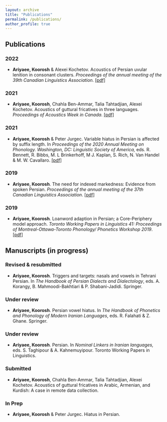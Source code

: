 ```yaml
---
layout: archive
title: "Publications"
permalink: /publications/
author_profile: true
---
```



<!-- layout: archive
title: "Publications"
permalink: /publications/
author_profile: true
redirect_from:
  - /resume
 -->
<!-- {% include base_path %} -->

<!-- Publications -->

## Publications

### 2022
* **Ariyaee, Koorosh** & Alexei Kochetov. Acoustics of Persian uvular lenition in consonant clusters. *Proceedings of the annual meeting of the 39th
Canadian Linguistics Association.* [[pdf]](https://kooroshariyaee.github.io/files/Ariyaee_Kochetov_2022-Acoustics_of_Persian_uvular_lenition_in_consonant_clusters_CLA.pdf)

### 2021
* **Ariyaee, Koorosh**, Chahla Ben-Ammar, Talia Tahtadjian, Alexei Kochetov. Acoustics of guttural fricatives in three languages. *Proceedings of Acoustics Week in Canada.* [[pdf]](https://kooroshariyaee.github.io/files/Ariyaee_etal_AWC21.pdf)

### 2021
* **Ariyaee, Koorosh** & Peter Jurgec. Variable hiatus in Persian is affected by suffix length. In *Proceedings of the 2020 Annual Meeting on Phonology.
Washington, DC: Linguistic Society of America,* eds. R. Bennett, R. Bibbs, M. L Brinkerhoff, M J. Kaplan, S. Rich, N. Van Handel & M. W.
Cavallaro.  [[pdf]](https://kooroshariyaee.github.io/files/Ariyaee-Jurgec-2021-Persian-hiatus.pdf)

### 2019
* **Ariyaee, Koorosh**. The need for indexed markedness: Evidence from spoken Persian.
*Proceedings of the annual meeting of the 37th Canadian Linguistics Association*. [[pdf]](https://kooroshariyaee.github.io/files/Ariyaee_CLA_2019.pdf)

### 2019
* **Ariyaee, Koorosh**. Loanword adaption in Persian; a Core-Periphery model approach.
*Toronto Working Papers in Linguistics 41: Proceedings of Montreal-Ottawa-Toronto Phonology/
Phonetics Workshop 2019*. [[pdf]](https://kooroshariyaee.github.io/files/Ariyaee-2019-loanword-adaptation-Persian.pdf)

## Manuscripts (in progress)

### Revised & resubmitted
* **Ariyaee, Koorosh**. Triggers and targets: nasals and vowels in Tehrani Persian. In *The Handbook of Persian Dialects and Dialectology*, eds. A.
Korangy, B. Mahmoodi-Bakhtiari & P. Shabani-Jadidi. Springer.

### Under review
* **Ariyaee, Koorosh**. Persian vowel hiatus. In *The Handbook of Phonetics and Phonology of Modern Iranian Languages*, eds. R. Falahati & Z.
Ghane. Springer.

### Under review
* **Ariyaee, Koorosh**. Persian. In *Nominal Linkers in Iranian languages,* eds. S. Taghipour & A. Kahnemuyipour. Toronto Working Papers in Linguistics.


### Submitted
* **Ariyaee, Koorosh**, Chahla Ben-Ammar, Talia Tahtadjian, Alexei Kochetov. Acoustics of guttural fricatives in Arabic, Armenian, and Kurdish: A case in
remote data collection.

### In Prep
* **Ariyaee, Koorosh** & Peter Jurgec. Hiatus in Persian.




<!-- ## Refereed Conference Presentations

* Summer 2015: Research Assistant
  * Github University
  * Duties included: Tagging issues
  * Supervisor: Professor Git

* Fall 2015: Research Assistant
  * Github University
  * Duties included: Merging pull requests
  * Supervisor: Professor Hub
  
## Non-refereed Conference Prsesentations

* Skill 1
* Skill 2
  * Sub-skill 2.1
  * Sub-skill 2.2
  * Sub-skill 2.3
* Skill 3

Publications
======
  <ul>{% for post in site.publications %}
    {% include archive-single-cv.html %}
  {% endfor %}</ul>
  
Talks
======
  <ul>{% for post in site.talks %}
    {% include archive-single-talk-cv.html %}
  {% endfor %}</ul>
  
Teaching
======
  <ul>{% for post in site.teaching %}
    {% include archive-single-cv.html %}
  {% endfor %}</ul>
  
Service and leadership
======
* Currently signed in to 43 different slack teams -->

<!-- {% if author.googlescholar %}
  You can also find my articles on <u><a href="{{author.googlescholar}}">my Google Scholar profile</a>.</u>
{% endif %}

{% include base_path %}

{% for post in site.publications reversed %}
  {% include archive-single.html %}
{% endfor %} -->
